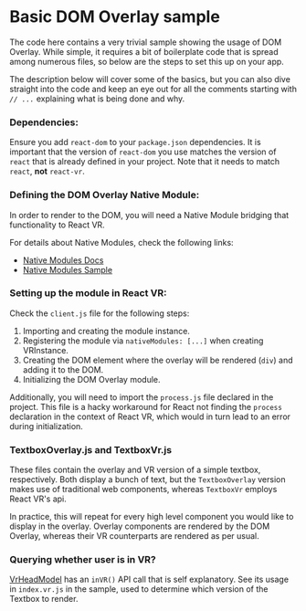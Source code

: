 # Basic DOM Overlay sample

The code here contains a very trivial sample showing the usage of DOM Overlay. While simple, it requires a bit of boilerplate code that is spread among numerous files, so below are the steps to set this up on your app.

The description below will cover some of the basics, but you can also dive straight into the code and keep an eye out for all the comments starting with *`// ...`* explaining what is being done and why.

### Dependencies:

Ensure you add `react-dom` to your `package.json` dependencies. It is important that the version of `react-dom` you use matches the version of `react` that is already defined in your project. Note that it needs to match `react`, **not** `react-vr`.

### Defining the DOM Overlay Native Module:

In order to render to the DOM, you will need a Native Module bridging that functionality to React VR.

For details about Native Modules, check the following links:

* [Native Modules Docs](https://facebook.github.io/react-vr/docs/native-modules.html)
* [Native Modules Sample](https://github.com/facebook/react-vr/tree/master/Examples/NativeModules)

### Setting up the module in React VR:

Check the `client.js` file for the following steps:

1. Importing and creating the module instance.
2. Registering the module via `nativeModules: [...]` when creating VRInstance.
3. Creating the DOM element where the overlay will be rendered (`div`) and adding it to the DOM.
4. Initializing the DOM Overlay module.

Additionally, you will need to import the `process.js` file declared in the project. This file is a hacky workaround for React not finding the `process` declaration in the context of React VR, which would in turn lead to an error during initialization.

### TextboxOverlay.js and TextboxVr.js

These files contain the overlay and VR version of a simple textbox, respectively. Both display a bunch of text, but the `TextboxOverlay` version makes use of traditional web components, whereas `TextboxVr` employs React VR's api.

In practice, this will repeat for every high level component you would like to display in the overlay. Overlay components are rendered by the DOM Overlay, whereas their VR counterparts are rendered as per usual.

### Querying whether user is in VR?

[VrHeadModel](https://facebook.github.io/react-vr/docs/vrheadmodel.html) has an `inVR()` API call that is self explanatory. See its usage in `index.vr.js` in the sample, used to determine which version of the Textbox to render.
